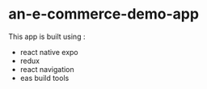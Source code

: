 # an-e-commerce-demo-app
This app is built using :
- react native expo 
- redux 
- react navigation 
- eas build tools 

